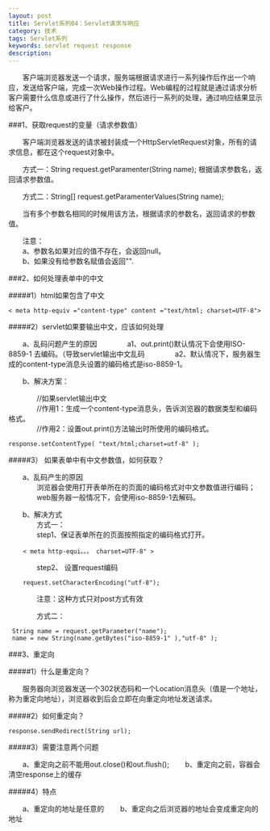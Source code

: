 ```yaml
---
layout: post
title: Servlet系列04：Servlet请求与响应
category: 技术
tags: Servlet系列
keywords: servlet request response
description: 
---
```


　　客户端浏览器发送一个请求，服务端根据请求进行一系列操作后作出一个响应，发送给客户端，完成一次Web操作过程。Web编程的过程就是通过请求分析客户需要什么信息或进行了什么操作，然后进行一系列的处理，通过响应结果显示给客户。

###1、获取request的变量（请求参数值）

　　客户端浏览器发送的请求被封装成一个HttpServletRequest对象，所有的请求信息，都在这个request对象中。

　　方式一：String request.getParamenter(String name);        根据请求参数名，返回请求参数值。

　　方式二：String[] request.getParamenterValues(String name);

　　当有多个参数名相同的时候用该方法，根据请求的参数名，返回请求的参数值。
       
　　注意：    
　　a、参数名如果对应的值不存在，会返回null。  
　　b、如果没有给参数名赋值会返回"".


###2、如何处理表单中的中文

#####1）html如果包含了中文

	< meta http-equiv ="content-type" content ="text/html; charset=UTF-8">

#####2）servlet如果要输出中文，应该如何处理

　　a、乱码问题产生的原因
　　　　a1、out.print()默认情况下会使用ISO-8859-1 去编码。（导致servlet输出中文乱码
　　　　a2、默认情况下，服务器生成的content-type消息头设置的编码格式是iso-8859-1。

　　b、解决方案：

　　　　//如果servlet输出中文    
　　　　//作用1：生成一个content-type消息头，告诉浏览器的数据类型和编码格式。    
　　　　//作用2：设置out.print()方法输出时所使用的编码格式。

	response.setContentType( "text/html;charset=utf-8" );

#####3） 如果表单中有中文参数值，如何获取？

　　a、乱码产生的原因  
　　　　浏览器会使用打开表单所在的页面的编码格式对中文参数值进行编码；   
　　　　web服务器一般情况下，会使用iso-8859-1去解码。

　　b、解决方式    
　　　　方式一：    
　　　　step1、保证表单所在的页面按照指定的编码格式打开。   
 
		< meta http-equi。。。 charset=UTF-8" > 

　　　　step2、  设置request编码
 
		request.setCharacterEncoding("utf-8");  
                         
　　　　注意：这种方式只对post方式有效

　　　　方式二：

	 String name = request.getParameter("name");
     name = new String(name.getBytes("iso-8859-1" ),"utf-8" );

###3、重定向

#####1）什么是重定向？

　　服务器向浏览器发送一个302状态码和一个Location消息头（值是一个地址，称为重定向地址），浏览器收到后会立即在向重定向地址发送请求。

#####2）如何重定向？

	response.sendRedirect(String url);

#####3）需要注意两个问题

　　a、重定向之前不能用out.close()和out.flush();
　　b、重定向之前，容器会清空response上的缓存


#####4）特点

　　a、重定向的地址是任意的
　　b、重定向之后浏览器的地址会变成重定向的地址
